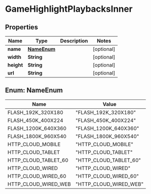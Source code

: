

# GameHighlightPlaybacksInner


## Properties

| Name | Type | Description | Notes |
|------------ | ------------- | ------------- | -------------|
|**name** | [**NameEnum**](#NameEnum) |  |  [optional] |
|**width** | **String** |  |  [optional] |
|**height** | **String** |  |  [optional] |
|**url** | **String** |  |  [optional] |



## Enum: NameEnum

| Name | Value |
|---- | -----|
| FLASH_192K_320X180 | &quot;FLASH_192K_320X180&quot; |
| FLASH_450K_400X224 | &quot;FLASH_450K_400X224&quot; |
| FLASH_1200K_640X360 | &quot;FLASH_1200K_640X360&quot; |
| FLASH_1800K_960X540 | &quot;FLASH_1800K_960X540&quot; |
| HTTP_CLOUD_MOBILE | &quot;HTTP_CLOUD_MOBILE&quot; |
| HTTP_CLOUD_TABLET | &quot;HTTP_CLOUD_TABLET&quot; |
| HTTP_CLOUD_TABLET_60 | &quot;HTTP_CLOUD_TABLET_60&quot; |
| HTTP_CLOUD_WIRED | &quot;HTTP_CLOUD_WIRED&quot; |
| HTTP_CLOUD_WIRED_60 | &quot;HTTP_CLOUD_WIRED_60&quot; |
| HTTP_CLOUD_WIRED_WEB | &quot;HTTP_CLOUD_WIRED_WEB&quot; |



